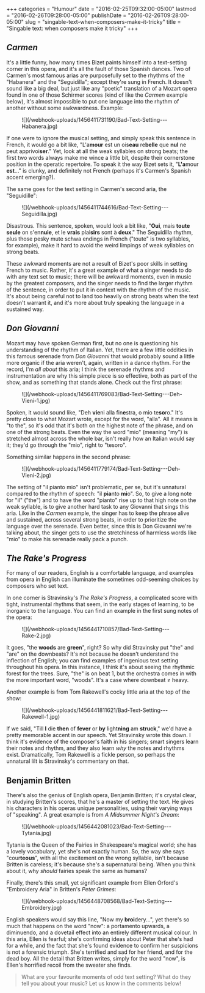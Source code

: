+++
categories = "Humour"
date = "2016-02-25T09:32:00-05:00"
lastmod = "2016-02-26T09:28:00-05:00"
publishDate = "2016-02-26T09:28:00-05:00"
slug = "singable-text-when-composers-make-it-tricky"
title = "Singable text: when composers make it tricky"
+++

## *Carmen*

It's a little funny, how many times Bizet paints himself into a text-setting corner in this opera, and it's all the fault of those Spanish dances. Two of Carmen's most famous arias are purposefully set to the rhythms of the "Habanera" and the "Seguidilla"; except they're sung in French. It doesn't sound like a big deal, but just like any "poetic" translation of a Mozart opera found in one of those Schirmer scores (kind of like the *Carmen* example below), it's almost impossible to put one language into the rhythm of another without some awkwardness. Example:

<figure data-type="image">
![](/webhook-uploads/1456411731190/Bad-Text-Setting---Habanera.jpg)
</figure>

If one were to ignore the musical setting, and simply speak this sentence in French, it would go a bit like, "L'a**mour** est un ois**eau** re**belle** que **nul** ne peut apprivoi**ser**." Yet, look at all the weak syllables on strong beats; the first two words always make me wince a little bit, despite their cornerstone position in the operatic repertoire. To speak it the way Bizet sets it, "**L'a**mour **est**..." is clunky, and definitely not French (perhaps it's Carmen's Spanish accent emerging?).

The same goes for the text setting in Carmen's second aria, the "Seguidille":

<figure data-type="image">
![](/webhook-uploads/1456411744616/Bad-Text-Setting---Seguidilla.jpg)
</figure>

Disastrous. This sentence, spoken, would look a bit like, "**Oui**, mais **toute seule** on s'en**nuie**, et le **vrais** plai**sirs** sont à **deux**." The Seguidilla rhythm, plus those pesky mute schwa endings in French ("toute" is two syllables, for example), make it hard to avoid the weird limpings of weak syllables on strong beats. 

These awkward moments are not a result of Bizet's poor skills in setting French to music. Rather, it's a great example of what a singer needs to do with any text set to music; there will be awkward moments, even in music by the greatest composers, and the singer needs to find the larger rhythm of the sentence, in order to put it in context with the rhythm of the music. It's about being careful not to land too heavily on strong beats when the text doesn't warrant it, and it's more about truly speaking the language in a sustained way.

## *Don Giovanni*

Mozart may have spoken German first, but no one is questioning his understanding of the rhythm of Italian. Yet, there are a few little oddities in this famous serenade from *Don Giovanni* that would probably sound a little more organic if the aria weren't, again, written in a dance rhythm. For the record, I'm *all about* this aria; I think the serenade rhythms and instrumentation are why this simple piece is so effective, both as part of the show, and as something that stands alone. Check out the first phrase:

<figure data-type="image">
![](/webhook-uploads/1456411769083/Bad-Text-Setting---Deh-Vieni-1.jpg)
</figure>

Spoken, it would sound like, "Deh **vie**ni alla fin**e**stra, o mio te**so**ro." It's pretty close to what Mozart wrote, except for the word, "alla". All it means is "to the", so it's odd that it's both on the highest note of the phrase, and on one of the strong beats. Even the way the word "mio" (meaning "my") is stretched almost across the whole bar, isn't really how an Italian would say it; they'd go through the "mio", right to "tesoro".

Something similar happens in the second phrase:

<figure data-type="image">
![](/webhook-uploads/1456411779174/Bad-Text-Setting---Deh-Vieni-2.jpg)
</figure>

The setting of "il pianto mio" isn't problematic, per se, but it's unnatural compared to the rhythm of speech: "il **pia**nto **mi**o". So, to give a long note for "il" ("the") and to have the word "pianto" rise up to that high note on the weak syllable, is to give another hard task to any Giovanni that sings this aria. Like in the *Carmen* example, the singer has to keep the phrase alive and sustained, across several strong beats, in order to prioritize the language over the serenade. Even better, since this is Don Giovanni we're talking about, the singer gets to use the stretchiness of harmless words like "mio" to make his serenade really pack a punch.

## *The Rake's Progress*

For many of our readers, English is a comfortable language, and examples from opera in English can illuminate the sometimes odd-seeming choices by composers who set text.

In one corner is Stravinsky's *The Rake's Progress*, a complicated score with tight, instrumental rhythms that seem, in the early stages of learning, to be inorganic to the language. You can find an example in the first sung notes of the opera:

<figure data-type="image">
![](/webhook-uploads/1456441710857/Bad-Text-Setting---Rake-2.jpg)
</figure>

It goes, "the **woods** are **green**", right? So why did Stravinsky put "the" and "are" on the downbeats? It's not because he doesn't understand the inflection of English; you can find examples of ingenious text setting throughout his opera. In this instance, I think it's about seeing the rhythmic forest for the trees. Sure, "the" is on beat 1, but the orchestra comes in with the more important word, "woods". It's a case where downbeat ≠ heavy.

Another example is from Tom Rakewell's cocky little aria at the top of the show:

<figure data-type="image">
![](/webhook-uploads/1456441811621/Bad-Text-Setting---Rakewell-1.jpg)
</figure>

If we said, "Till **I** die **then** of **fever** or **by** light**ning** am **struck**," we'd have a pretty memorable accent in our speech. Yet Stravinsky wrote this down. I think it's evidence of the composer's faith in his singers; smart singers learn their notes and rhythm, and they also learn *why* the notes and rhythms exist. Dramatically, Tom Rakewell is a fickle person, so perhaps the unnatural lilt is Stravinsky's commentary on that.

## Benjamin Britten

There's also the genius of English opera, Benjamin Britten; it's crystal clear, in studying Britten's scores, that he's a master of setting the text. He gives his characters in his operas unique personalities, using their varying ways of "speaking". A great example is from *A Midsummer Night's Dream*:

<figure data-type="image">
![](/webhook-uploads/1456442081023/Bad-Text-Setting---Tytania.jpg)
</figure>

Tytania is the Queen of the Fairies in Shakespeare's magical world; she has a lovely vocabulary, yet she's not exactly human. So, the way she says "cour**teous**", with all the excitement on the wrong syllable, isn't because Britten is careless; it's because she's a supernatural being. When you think about it, why *should* fairies speak the same as humans?

Finally, there's this small, yet significant example from Ellen Orford's "Embroidery Aria" in Britten's *Peter Grimes*:

<figure data-type="image">![](/webhook-uploads/1456448708568/Bad-Text-Setting---Embroidery.jpg)
</figure>

English speakers would say this line, "Now my **broi**dery...", yet there's so much that happens on the word "now": a portamento upwards, a diminuendo, and a dovetail effect into an entirely different musical colour. In this aria, Ellen is fearful; she's confirming ideas about Peter that she's had for a while, and the fact that she's found evidence to confirm her suspicions is not a forensic triumph. She's terrified and sad for her friend, and for the dead boy. All the detail that Britten writes, simply for the word "now", is Ellen's horrified recoil from the sweater she finds.

>What are your favourite moments of odd text setting? What do they tell you about your music? Let us know in the comments below!
